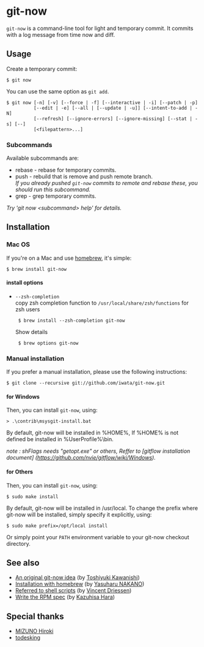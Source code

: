 git-now
========
``git-now`` is a command-line tool for light and temporary commit.
It commits with a log message from time now and diff.

Usage
---------------
Create a temporary commit:

    $ git now

You can use the same option as ``git add``.

    $ git now [-n] [-v] [--force | -f] [--interactive | -i] [--patch | -p]
              [--edit | -e] [--all | [--update | -u]] [--intent-to-add | -N]
              [--refresh] [--ignore-errors] [--ignore-missing] [--stat | -s] [--]
              [<filepattern>...]

### Subcommands

Available subcommands are:

 * rebase -    rebase for temporary commits.
 * push   -    rebuild that is remove and push remote branch.<br />
   _If you already pushed ``git-now`` commits to remote and rebase these, you should run this subcommand._
 * grep   -    grep temporary commits.

_Try 'git now \<subcommand\> help' for details._


Installation
-------------------

### Mac OS
If you're on a Mac and use [homebrew](http://github.com/mxcl/homebrew), it's simple:

    $ brew install git-now

#### install options
 * ``--zsh-completion``<br />copy zsh completion function to ``/usr/local/share/zsh/functions`` for zsh users

        $ brew install --zsh-completion git-now

    Show details

        $ brew options git-now

### Manual installation
If you prefer a manual installation, please use the following instructions:

    $ git clone --recursive git://github.com/iwata/git-now.git

#### for Windows
Then, you can install `git-now`, using:

    > .\contrib\msysgit-install.bat

By default, git-now will be installed in %HOME%, If %HOME% is not defined be installed in %UserProfile%\bin.


*note : shFlags needs "getopt.exe" or others, Reffer to [gitflow installation document] (https://github.com/nvie/gitflow/wiki/Windows).*

#### for Others
Then, you can install `git-now`, using:

    $ sudo make install

By default, git-now will be installed in /usr/local. To change the prefix
where git-now will be installed, simply specify it explicitly, using:

    $ sudo make prefix=/opt/local install

Or simply point your `PATH` environment variable to your git-now checkout
directory.


See also
---------------

* [An original git-now idea](http://d.hatena.ne.jp/sinsoku/20101208/1291770514) (by [Toshiyuki Kawanishi](https://github.com/toshi-kawanishi))
* [Installation with homebrew](http://d.hatena.ne.jp/nobeans/20110322/1300776839) (by [Yasuharu NAKANO](https://github.com/nobeans))
* [Referred to shell scripts](https://github.com/nvie/gitflow) (by [Vincent Driessen](https://github.com/nvie))
* [Write the RPM spec](http://d.hatena.ne.jp/kazuhisya/20110704/1309783736) (by [Kazuhisa Hara](https://github.com/kazuhisya))

Special thanks
---------------
 * [MIZUNO Hiroki](https://github.com/mzp)
 * [todesking](https://github.com/todesking)
